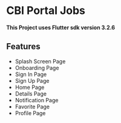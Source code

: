 # CBI Portal Jobs

**This Project uses Flutter sdk version 3.2.6**

## Features

- Splash Screen Page
- Onboarding Page
- Sign In Page
- Sign Up Page
- Home Page
- Details Page
- Notification Page
- Favorite Page
- Profile Page
